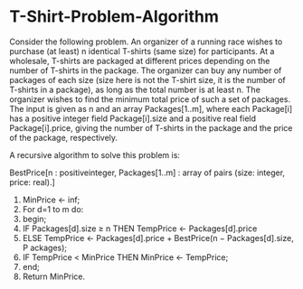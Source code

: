 # T-Shirt-Problem-Algorithm

Consider the following problem. An organizer of a running race wishes to purchase (at least) n identical T-shirts (same size) for participants. At a wholesale, T-shirts are packaged at different prices depending on the number of T-shirts in the package. The organizer can buy any number of packages of each size (size here is not the T-shirt size, it is the number of T-shirts in a package), as long as the total number is at least n. The organizer wishes to find the minimum total price of such a set of packages. The input is given as n and an array Packages[1..m], where each Package[i] has a positive integer field Package[i].size and a positive real field Package[i].price, giving the number of T-shirts in the package and the price of the package, respectively.

A recursive algorithm to solve this problem is:

BestPrice[n : positiveinteger, Packages[1..m] : array of pairs (size: integer, price: real).]
1. MinPrice ← inf;
2. For d=1 to m do:
3. begin;
4. IF Packages[d].size ≥ n THEN TempPrice ← Packages[d].price
5. ELSE TempPrice ← Packages[d].price + BestPrice(n − Packages[d].size, P ackages);
6. IF TempPrice < MinPrice THEN MinPrice ← TempPrice;
7. end;
8. Return MinPrice.
